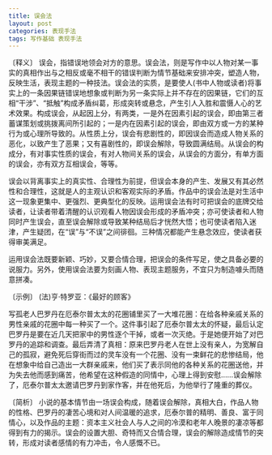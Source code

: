 ```yaml
---
title: 误会法
layout: post
categories: 表现手法
tags: 写作基础 表现手法
---
```


〔释义〕 误会，指错误地领会对方的意思。误会法，则是写作中以人物对某一事实的真相作出与之相反或毫不相干的错误判断为情节基础来安排冲突，塑造人物，反映生活，表现主题的一种技法。误会法的实质，是要使人(书中人物或读者)将事实上的一条因果链错误地想象或判断为另一条实际上并不存在的因果链，它们的互相“干涉”、“抵触”构成矛盾纠葛，形成突转或悬念，产生引人入胜和震慑人心的艺术效果。构成误会，从起因上分，有两类，一是外在因素引起的误会，即由第三者蓄谋策划或挑拨离间所引起的；一是内在因素引起的误会，即由双方或一方的某种行为或心理所导致的。从性质上分，误会有悲剧性的，即因误会而造成人物关系的恶化，以致产生了恶果；又有喜剧性的，即误会解除，导致圆满结局。从误会的构成分，有对事实性质的误会，有对人物间关系的误会，从误会的方面分，有单方面的误会，亦有双方互相误会，等等。

误会以背离事实上的真实性、合理性为前提，但误会本身的产生、发展又有其必然性和合理性，这就是人的主观认识和客观实际的矛盾。作品中的误会法是对生活中这一现象更集中、更强烈、更典型化的反映。运用误会法有时可把误会的底牌交给读者，让读者带着清醒的认识观看人物因误会形成的矛盾冲突；亦可使读者和人物同时产生误会，直至误会解除或导致某种结局后才恍然大悟；也可使读者陷入迷津，产生疑团，在“误”与“不误”之间徘徊。三种情况都能产生悬念效应，使读者获得审美满足。

运用误会法既要新颖、巧妙，又要合情合理，把误会的条件写足，使之具备必要的说服力。另外，使用误会法要为刻画人物、表现主题服务，不宜只为制造噱头而随意拼凑。

〔示例〕 (法)亨·特罗亚：《最好的顾客》

写孤老人巴罗丹在厄泰尔普太太的花圈铺里买了一大堆花圈：在给各种亲戚关系的男性亲戚的花圈中每一种买了一个。这件事引起了厄泰尔普太太的怀疑，最后认定巴罗丹是要在近几天把家中的男性逐个干掉，或者一次灭绝。于是她便开始了对巴罗丹的追踪和调查。最后弄清了真相：原来巴罗丹老人在世上没有亲人，为宽解自己的孤寂，避免死后穿街而过的灵车没有一个花圈、没有一束鲜花的悲惨结局，他在想象中给自己造出一大群亲戚来，他们买了表示同他的各种关系的花圈送他，并为失去他而感到痛苦，他希望在这种假造的同情中，心理上得到安慰……误会解除了，厄泰尔普太太邀请巴罗丹到家作客，并在他死后，为他举行了隆重的葬仪。

〔简析〕 小说的基本情节由一场误会构成，随着误会解除，真相大白，作品人物的性格、巴罗丹的凄苦心境和对人间温暖的追求，厄泰尔普的精明、善良、富于同情心，以及作品的主题：资本主义社会人与人之间的冷漠和老年人晚景的凄凉等都得到有力的揭示。误会的设置大胆、奇特而又合情合理，误会的解除造成情节的突转，形成对读者感情的有力冲击，令人感慨不已。 